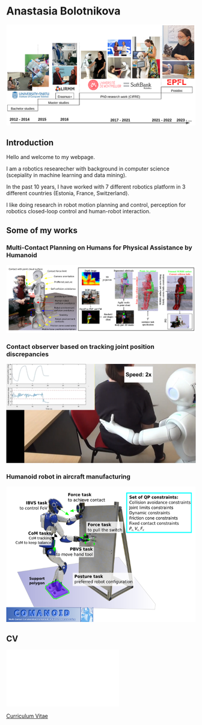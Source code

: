 # Anastasia Bolotnikova

![photo](doc/photo.png "photo")


## Introduction

Hello and welcome to my webpage. 

I am a robotics researecher with background in computer science (scepiality in machine learning and data mining).

In the past 10 years, I have worked with 7 different robotics platform in 3 different countries (Estonia, France, Switzerland).

I like doing research in robot motion planning and control, perception for robotics closed-loop control and human-robot interaction.



## Some of my works

### Multi-Contact Planning on Humans for Physical Assistance by Humanoid

![ral19](doc/ral19.png "ral19")


### Contact observer based on tracking joint position discrepancies

[![contact](doc/contact.png)](https://www.youtube.com/watch?v=nY9zMG0EsnM "contact_observer")


### Humanoid robot in aircraft manufacturing

[![case](doc/case.png)](https://www.youtube.com/watch?v=C3Y2Xc6sEY4 "case2017")



## CV

<object data="doc/CV.pdf" type="application/pdf" width="700px" height="700px">
    <embed src="doc/CV.pdf">
        <p><a href="doc/CV.pdf">Curriculum Vitae</a></p>
    </embed>
</object>

